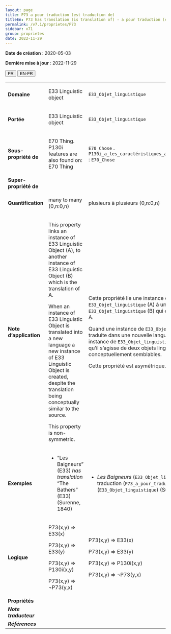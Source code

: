 ```yaml
---
layout: page
title: P73 a pour traduction (est traduction de)
titleEn: P73 has translation (is translation of) - a pour traduction (est traduction de)
permalink: /v7.1/proprietes/P73
sidebar: v71
group: proprietes
date: 2022-11-29
---
```


**Date de création** : 2020-05-03

**Dernière mise à jour** : 2022-11-29

<div class="lang-buttons">
  <button id="fr" class="activate">FR</button>
  <button id="en-fr">EN-FR</button>
</div>

<table>
				<tbody>
				<tr>
					<td><strong>Domaine</strong></td>
					<td class="en"><p>E33 Linguistic object</p>
							</td>
						<td><p><code class="language-plaintext highlighter-rouge">E33_Objet_linguistique</code></p>
							</td>
						</tr>
					<tr>
					<td><strong>Portée</strong></td>
					<td class="en"><p>E33 Linguistic object</p>
							</td>
						<td><p><code class="language-plaintext highlighter-rouge">E33_Objet_linguistique</code></p>
							</td>
						</tr>
					<tr>
					<td><strong>Sous-propriété de</strong></td>
					<td class="en"><p>E70 Thing. P130i features are also found on: E70 Thing</p>
							</td>
						<td><p><code class="language-plaintext highlighter-rouge">E70_Chose</code> . <code class="language-plaintext highlighter-rouge">P130i_a_les_caractéristiques_aussi_présentes_sur</code> : <code class="language-plaintext highlighter-rouge">E70_Chose</code></p>
							</td>
						</tr>
					<tr>
					<td><strong>Super-propriété de</strong></td>
					<td class="en"><p></p>
							</td>
						<td><p></p>
							</td>
						</tr>
					<tr>
					<td><strong>Quantification</strong></td>
					<td class="en"><p>many to many (0,n:0,n)</p>
							</td>
						<td><p>plusieurs à plusieurs (0,n:0,n)</p>
							</td>
						</tr>
					<tr>
					<td><strong>Note d’application</strong></td>
					<td class="en"><p>This property links an instance of E33 Linguistic Object (A), to another instance of E33 Linguistic Object (B) which is the translation of A.</p>
							<p>When an instance of E33 Linguistic Object is translated into a new language a new instance of E33 Linguistic Object is created, despite the translation being conceptually similar to the source.</p>
							<p>This property is non-symmetric.</p>
							</td>
						<td><p>Cette propriété lie une instance de <code class="language-plaintext highlighter-rouge">E33_Objet_linguistique</code> (A) à une autre instance de <code class="language-plaintext highlighter-rouge">E33_Objet_linguistique</code> (B) qui est la traduction de A.</p>
							<p></p>
							<p>Quand une instance de <code class="language-plaintext highlighter-rouge">E33_Objet_linguistique</code> est traduite dans une nouvelle langue, une nouvelle instance de <code class="language-plaintext highlighter-rouge">E33_Objet_linguistique</code> est créée, bien qu’il s’agisse de deux objets linguistiques conceptuellement semblables.</p>
							<p></p>
							<p>Cette propriété est asymétrique.</p>
							</td>
						</tr>
					<tr>
					<td><strong>Exemples</strong></td>
					<td class="en"><ul><li><p>“Les Baigneurs” (E33) <em>has translation</em> “The Bathers” (E33) (Surenne, 1840)</p>
							</li>
									</ul></td>
						<td><ul><li><p><em>Les Baigneurs</em> (<code class="language-plaintext highlighter-rouge">E33_Objet_linguistique</code>) a pour traduction (<code class="language-plaintext highlighter-rouge">P73_a_pour_traduction</code>) <em>The Bathers</em> (<code class="language-plaintext highlighter-rouge">E33_Objet_linguistique</code>) (Surenne, 1840)</p>
							</li>
									</ul></td>
						</tr>
					<tr>
					<td><strong>Logique</strong></td>
					<td class="en"><p>P73(x,y) ⇒ E33(x)</p>
							<p>P73(x,y) ⇒ E33(y) </p>
							<p>P73(x,y) ⇒ P130i(x,y)</p>
							<p>P73(x,y) ⇒ ¬P73(y,x)</p>
							</td>
						<td><p>P73(x,y) ⇒ E33(x)</p>
							<p>P73(x,y) ⇒ E33(y) </p>
							<p>P73(x,y) ⇒ P130i(x,y)</p>
							<p>P73(x,y) ⇒ ¬P73(y,x)</p>
							</td>
						</tr>
					<tr>
					<td><strong>Propriétés</strong></td>
					<td class="en"><p></p>
							</td>
						<td><p></p>
							</td>
						</tr>
					<tr>
					<td><strong><em>Note traducteur</em></strong></td>
					<td colspan="2"><p></p>
							</td>
						</tr>
					<tr>
					<td><strong><em>Références</em></strong></td>
					<td colspan="2"><p><em></em></p>
							</td>
						</tr>
					</tbody>
				</table>
				
